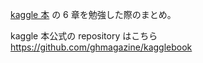 [kaggle 本](https://www.amazon.co.jp/-/en/%E9%96%80%E8%84%87-%E5%A4%A7%E8%BC%94-ebook/dp/B07YTDBC3Z) の 6 章を勉強した際のまとめ。

kaggle 本公式の repository はこちら https://github.com/ghmagazine/kagglebook